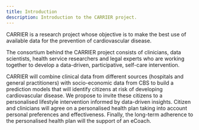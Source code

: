 ```yaml
---
title: Introduction
description: Introduction to the CARRIER project.
---
```

CARRIER is a research project whose objective is to make the best use of available data for the prevention of cardiovascular disease.


The consortium behind the CARRIER project consists of clinicians, data scientists, health service researchers and legal experts who are working together to develop a data-driven, participative, self-care intervention. 


CARRIER will combine clinical data from different sources (hospitals and general practitioners) with socio-economic data from CBS to build a prediction models that will identify citizens at risk of developing cardiovascular disease. We propose to invite these citizens to a personalised lifestyle intervention informed by data-driven insights. Citizen and clinicians will agree on a personalised health plan taking into account personal preferences and effectiveness. Finally, the long-term adherence to the personalised health plan will the support of an eCoach. 



